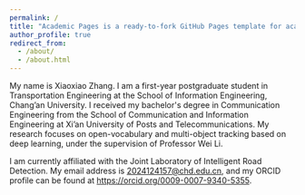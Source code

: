 ```yaml
---
permalink: /
title: "Academic Pages is a ready-to-fork GitHub Pages template for academic personal websites"
author_profile: true
redirect_from: 
  - /about/
  - /about.html
---
```



My name is Xiaoxiao Zhang. I am a first-year postgraduate student in Transportation Engineering at the School of Information Engineering, Chang’an University. I received my bachelor's degree in Communication Engineering from the School of Communication and Information Engineering at Xi’an University of Posts and Telecommunications. My research focuses on open-vocabulary and multi-object tracking based on deep learning, under the supervision of Professor Wei Li.

I am currently affiliated with the Joint Laboratory of Intelligent Road Detection. My email address is 2024124157@chd.edu.cn, and my ORCID profile can be found at https://orcid.org/0009-0007-9340-5355.
